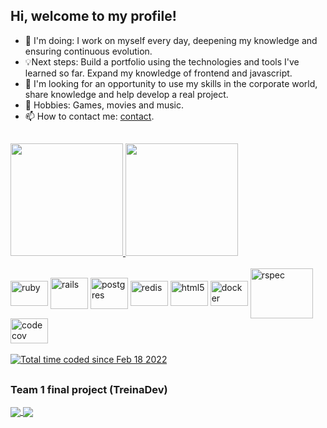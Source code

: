 <h2>Hi, welcome to my profile!</h2>

- 📖 I'm doing: I work on myself every day, deepening my knowledge and ensuring continuous evolution.
- 💡Next steps: Build a portfolio using the technologies and tools I've learned so far. Expand my knowledge of frontend and javascript.
- 🤝 I'm looking for an opportunity to use my skills in the corporate world, share knowledge and help develop a real project.
- 📜 Hobbies: Games, movies and music.
- 📫 How to contact me: [contact](https://linktr.ee/Jhonny_Toledo).

##

<div align="left">
  <a href="https://github.com/Jhonny4975">
  <img height="180em" src="https://github-readme-stats.vercel.app/api?username=Jhonny4975&show_icons=true&icon_color=hex_color&theme=material-palenight&count_private=true"/>
  <img height="180em" src="https://github-readme-stats.vercel.app/api/top-langs/?username=Jhonny4975&layout=compact&theme=material-palenight"/></a>
</div>

<div align="left" style="display: inline_block"><br>
  <img align="center" alt="ruby" height="40" width="60" src="https://cdn.jsdelivr.net/gh/devicons/devicon/icons/ruby/ruby-plain-wordmark.svg" />
  <img align="center" alt="rails" height="50" width="60" src="https://cdn.jsdelivr.net/gh/devicons/devicon/icons/rails/rails-plain-wordmark.svg" />
  <img align="center" alt="postgres" height="50" width="60" src="https://cdn.jsdelivr.net/gh/devicons/devicon/icons/postgresql/postgresql-plain-wordmark.svg" />
  <img align="center" alt="redis" height="40" width="60" src="https://cdn.jsdelivr.net/gh/devicons/devicon/icons/redis/redis-plain-wordmark.svg" />
  <img align="center" alt="html5" height="40" width="60" src="https://cdn.jsdelivr.net/gh/devicons/devicon/icons/html5/html5-plain-wordmark.svg" />
  <img align="center" alt="docker" height="40" width="60" src="https://cdn.jsdelivr.net/gh/devicons/devicon/icons/docker/docker-plain-wordmark.svg">
  <img align="center" alt="rspec" height="80" width="100" src="https://cdn.jsdelivr.net/gh/devicons/devicon/icons/rspec/rspec-original-wordmark.svg" />
  <img align="center" alt="codecov" height="40" width="60" src="https://cdn.jsdelivr.net/gh/devicons/devicon/icons/codecov/codecov-plain.svg" />
</div><br>

<div align="left">
  <a href="https://wakatime.com/@00f993aa-e30a-408c-9821-b9197f197a31"><img src="https://wakatime.com/badge/user/00f993aa-e30a-408c-9821-b9197f197a31.svg" alt="Total time coded since Feb 18 2022" /></a>
</div>

##


### Team 1 final project (TreinaDev)

<a href="https://github.com/TreinaDev/pagamentos-td08-time01">
  <img align="center" src="https://github-readme-stats.vercel.app/api/pin/?username=Treinadev&repo=pagamentos-td08-time01&theme=material-palenight" />
</a>

<a href="https://github.com/TreinaDev/e-commerce-td08-time01">
  <img align="center" src="https://github-readme-stats.vercel.app/api/pin/?username=Treinadev&repo=e-commerce-td08-time01&theme=material-palenight" />
</a>
